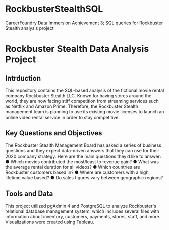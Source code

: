# RockbusterStealthSQL
CareerFoundry Data Immersion Achievement 3; SQL queries for Rockbuster Stealth analysis project

# Rockbuster Stealth Data Analysis Project

## Intrduction
This repository contains the SQL-based analysis of the fictional movie rental company Rockbuster Stealth LLC. Known for having stores around the world, they are now  facing stiff competition from streaming services such as Netflix and Amazon Prime. Therefore, the Rockbuster Stealth management team is planning to use its existing movie licenses to
launch an online video rental service in order to stay competitive.

## Key Questions and Objectives
The Rockbuster Stealth Management Board has asked a series of business questions and
they expect data-driven answers that they can use for their 2020 company strategy. Here are
the main questions they’d like to answer:
● Which movies contributed the most/least to revenue gain?
● What was the average rental duration for all videos?
● Which countries are Rockbuster customers based in?
● Where are customers with a high lifetime value based?
● Do sales figures vary between geographic regions?

## Tools and Data
This project utilized pgAdmin 4 and PostgreSQL to analyze Rockbuster's relational database management system, which includes several files with information about inventory, customers, payments, stores, staff, and more. Visualizations were created using Tableau.

